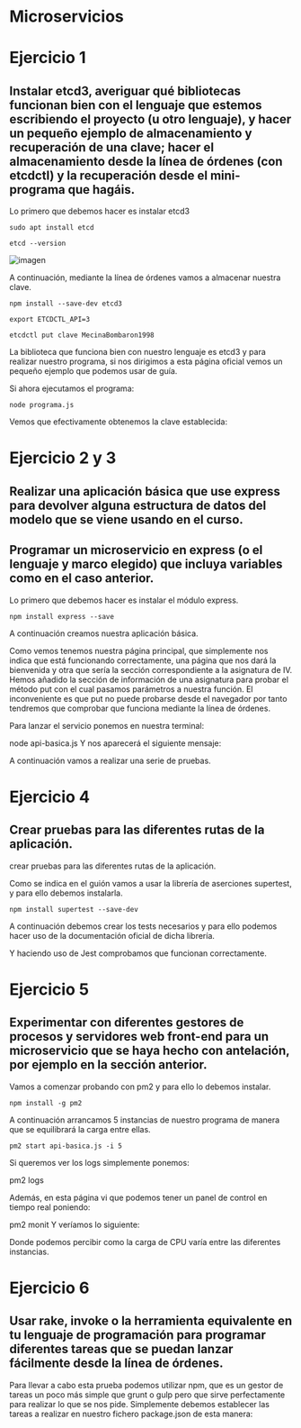 # Microservicios

# Ejercicio 1
## Instalar etcd3, averiguar qué bibliotecas funcionan bien con el lenguaje que estemos escribiendo el proyecto (u otro lenguaje), y hacer un pequeño ejemplo de almacenamiento y recuperación de una clave; hacer el almacenamiento desde la línea de órdenes (con etcdctl) y la recuperación desde el mini-programa que hagáis.

Lo primero que debemos hacer es instalar etcd3

`sudo apt install etcd`

`etcd --version`

![imagen]()

A continuación, mediante la línea de órdenes vamos a almacenar nuestra clave.

`npm install --save-dev etcd3`

`export ETCDCTL_API=3`

`etcdctl put clave MecinaBombaron1998`

La biblioteca que funciona bien con nuestro lenguaje es etcd3 y para realizar nuestro programa, si nos dirigimos a esta página oficial vemos un pequeño ejemplo que podemos usar de guía.

Si ahora ejecutamos el programa:

`node programa.js`

Vemos que efectivamente obtenemos la clave establecida:

# Ejercicio 2 y 3
## Realizar una aplicación básica que use express para devolver alguna estructura de datos del modelo que se viene usando en el curso.

## Programar un microservicio en express (o el lenguaje y marco elegido) que incluya variables como en el caso anterior.

Lo primero que debemos hacer es instalar el módulo express.

`npm install express --save`

A continuación creamos nuestra aplicación básica.

Como vemos tenemos nuestra página principal, que simplemente nos indica que está funcionando correctamente, una página que nos dará la bienvenida y otra que sería la sección correspondiente a la asignatura de IV. Hemos añadido la sección de información de una asignatura para probar el método put con el cual pasamos parámetros a nuestra función. El inconveniente es que put no puede probarse desde el navegador por tanto tendremos que comprobar que funciona mediante la línea de órdenes.

Para lanzar el servicio ponemos en nuestra terminal:

node api-basica.js
Y nos aparecerá el siguiente mensaje:

A continuación vamos a realizar una serie de pruebas.

# Ejercicio 4
## Crear pruebas para las diferentes rutas de la aplicación.

crear pruebas para las diferentes rutas de la aplicación.

Como se indica en el guión vamos a usar la librería de aserciones supertest, y para ello debemos instalarla.

`npm install supertest --save-dev`

A continuación debemos crear los tests necesarios y para ello podemos hacer uso de la documentación oficial de dicha librería.

Y haciendo uso de Jest comprobamos que funcionan correctamente.

# Ejercicio 5
## Experimentar con diferentes gestores de procesos y servidores web front-end para un microservicio que se haya hecho con antelación, por ejemplo en la sección anterior.

Vamos a comenzar probando con pm2 y para ello lo debemos instalar.

`npm install -g pm2`

A continuación arrancamos 5 instancias de nuestro programa de manera que se equilibrará la carga entre ellas.

`pm2 start api-basica.js -i 5`

Si queremos ver los logs simplemente ponemos:

pm2 logs


Además, en esta página vi que podemos tener un panel de control en tiempo real poniendo:

pm2 monit
Y veríamos lo siguiente:

Donde podemos percibir como la carga de CPU varía entre las diferentes instancias.

# Ejercicio 6
## Usar rake, invoke o la herramienta equivalente en tu lenguaje de programación para programar diferentes tareas que se puedan lanzar fácilmente desde la línea de órdenes.

Para llevar a cabo esta prueba podemos utilizar npm, que es un gestor de tareas un poco más simple que grunt o gulp pero que sirve perfectamente para realizar lo que se nos pide. Simplemente debemos establecer las tareas a realizar en nuestro fichero package.json de esta manera:



